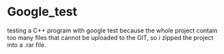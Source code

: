 # Google_test
testing a C++ program with google test
because the whole project contain too many files that cannot be uploaded to the GIT, so i zipped the project into a .rar file. 
